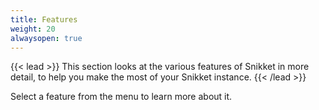 ```yaml
---
title: Features
weight: 20
alwaysopen: true
---
```


{{< lead >}}
This section looks at the various features of Snikket in more detail, to help
you make the most of your Snikket instance.
{{< /lead >}}

Select a feature from the menu to learn more about it.

